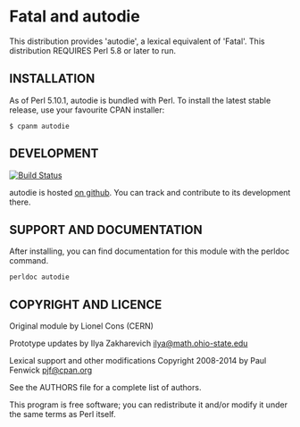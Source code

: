 
# Fatal and autodie

This distribution provides 'autodie', a lexical equivalent of
'Fatal'.  This distribution REQUIRES Perl 5.8 or later to run.

## INSTALLATION

As of Perl 5.10.1, autodie is bundled with Perl. To install the
latest stable release, use your favourite CPAN installer:

    $ cpanm autodie

## DEVELOPMENT

[![Build Status](https://travis-ci.org/pjf/autodie.png?branch=master)](https://travis-ci.org/pjf/autodie)

autodie is hosted [on github](https://github.com/pjf/autodie). You
can track and contribute to its development there.

## SUPPORT AND DOCUMENTATION

After installing, you can find documentation for this module with the
perldoc command.

    perldoc autodie

## COPYRIGHT AND LICENCE

Original module by Lionel Cons (CERN)

Prototype updates by Ilya Zakharevich <ilya@math.ohio-state.edu>

Lexical support and other modifications
Copyright 2008-2014 by Paul Fenwick <pjf@cpan.org>

See the AUTHORS file for a complete list of authors.

This program is free software; you can redistribute it and/or modify it
under the same terms as Perl itself.

